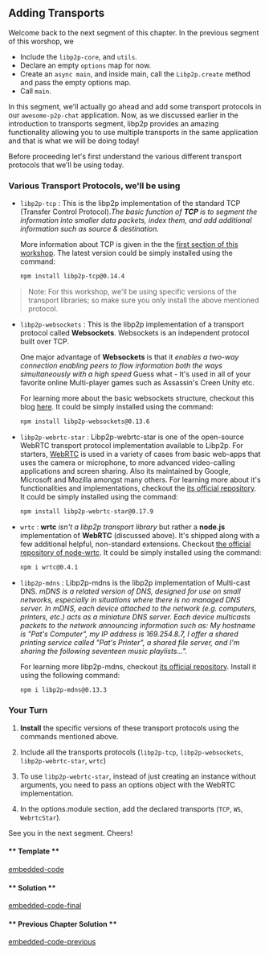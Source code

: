 ##  Adding Transports
Welcome back to the next segment of this chapter. In the previous segment of this worshop, we

- Include the `libp2p-core`, and `utils`.
- Declare an empty `options` map for now. 
- Create an `async main`, and inside main, call the `Libp2p.create` method and pass the empty options map.
-  Call `main`.  

In this segment, we'll actually go ahead and add some transport protocols in our `awesome-p2p-chat` application. Now, as we discussed earlier in the introduction to transports segment, libp2p provides an amazing functionality allowing you to use multiple transports in the same application and that is what we will be doing today!

Before proceeding let's first understand the various different transport protocols that we'll be using today.

###  Various Transport Protocols, we'll be using

* `libp2p-tcp` : This is the libp2p implementation of the standard TCP (Transfer Control Protocol).*The basic function of **TCP** is to segment the information into smaller data packets, index them, and add additional information such as source & destination.*

	More information about TCP is given in the the [first section of this workshop](http://salabs.me/jslibp2p-chat-tutorial/#/1/introduction). The latest version could be simply installed using the command:

	```bash
	npm install libp2p-tcp@0.14.4
	```

>Note: For this workshop, we'll be using specific versions of the transport libraries; so make sure you only install the above mentioned protocol.

* `libp2p-websockets` : This is the libp2p implementation of a transport protocol called **Websockets**. Websockets is an independent protocol built over TCP.

	One major advantage of **Websockets** is that it *enables a two-way connection enabling peers to flow information both the ways simultaneously with a high speed* Guess what - It's used in all of your favorite online Multi-player games such as Assassin's Creen Unity etc. 
	
	For learning more about the basic websockets structure, checkout this blog [here](https://www.tutorialspoint.com/websockets/websockets_quick_guide.htm). 
	It could be simply installed using the command:

	```bash
	npm install libp2p-websockets@0.13.6
	```

* `libp2p-webrtc-star` : Libp2p-webrtc-star is one of the open-source WebRTC transport protocol implementation available to Libp2p. For starters, [WebRTC](https://webrtc.org/) is used in a variety of cases from basic web-apps that uses the camera or microphone, to more advanced video-calling applications and screen sharing. Also its maintained by Google, Microsoft and Mozilla amongst many others. For learning more about it's functionalities and implementations, checkout the [its official repository](https://github.com/libp2p/js-libp2p-webrtc-star). It could be simply installed using the command:

	```bash
	npm install libp2p-webrtc-star@0.17.9
	```

* `wrtc` : **wrtc** *isn't a libp2p transport library* but rather a **node.js** implementation of **WebRTC** (discussed above). It's shipped along with a few additional helpful, non-standard extensions. Checkout [the official repository of node-wrtc](https://github.com/node-webrtc/node-webrtc). It could be simply installed using the command:

	```bash
	npm i wrtc@0.4.1
	```

* `libp2p-mdns` : Libp2p-mdns is the libp2p implementation of Multi-cast DNS. *mDNS is a related version of DNS, designed for use on small networks, especially in situations where there is no managed DNS server. 
In mDNS, each device attached to the network (e.g. computers, printers, etc.) acts as a miniature DNS server. Each device multicasts packets to the network announcing information such as:  My hostname is "Pat's Computer", my IP address is 169.254.8.7, I offer a shared printing service called "Pat's Printer", a shared file server, and I'm sharing the following seventeen music playlists...".* 

	For learning more libp2p-mdns, checkout [its official repository](https://github.com/node-webrtc/node-webrtc). Install it using the following command:

	```bash
	npm i libp2p-mdns@0.13.3
	```
	
###  Your Turn

1. **Install** the specific versions of these transport protocols using the commands mentioned above.

2. Include all the transports protocols (`libp2p-tcp`, `libp2p-websockets`, `libp2p-webrtc-star`, `wrtc`)

3. To use `libp2p-webrtc-star`, instead of just creating an instance without arguments, you need to pass an options object with the WebRTC implementation.

4. In the options.module section, add the declared transports (`TCP`, `WS`, `WebrtcStar`).

See you in the next segment. Cheers!
<!-- tabs:start -->

#### ** Template **

[embedded-code](../assets/1/1.2-template-code.js ':include :type=code embed-template')

#### ** Solution **

[embedded-code-final](../assets/1/1.2-finished-code.js ':include :type=code embed-final')

#### ** Previous Chapter Solution **

[embedded-code-previous](../assets/1/1.1-finished-code.js ':include :type=code embed-previous')

<!-- tabs:end -->

